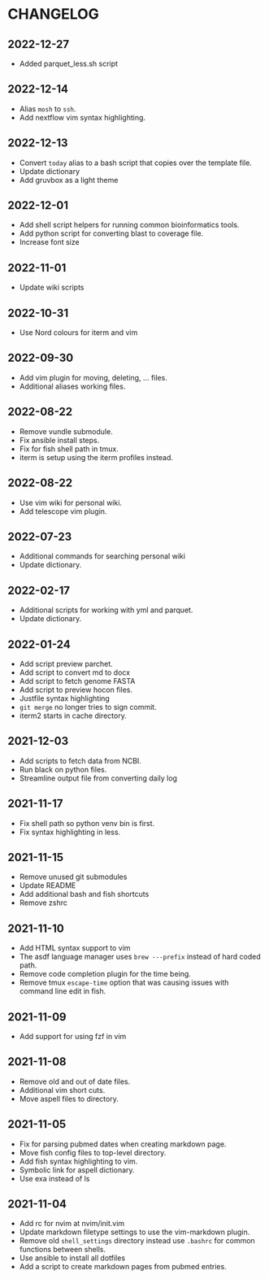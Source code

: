 # CHANGELOG

## 2022-12-27

- Added parquet_less.sh script

## 2022-12-14

- Alias `mosh` to `ssh`.
- Add nextflow vim syntax highlighting.

## 2022-12-13

- Convert `today` alias to a bash script that copies over the template file.
- Update dictionary
- Add gruvbox as a light theme

## 2022-12-01

- Add shell script helpers for running common bioinformatics tools.
- Add python script for converting blast to coverage file.
- Increase font size

## 2022-11-01

- Update wiki scripts

## 2022-10-31

- Use Nord colours for iterm and vim

## 2022-09-30

- Add vim plugin for moving, deleting, ... files.
- Additional aliases working files.

## 2022-08-22

- Remove vundle submodule.
- Fix ansible install steps.
- Fix for fish shell path in tmux.
- iterm is setup using the iterm profiles instead.

## 2022-08-22

- Use vim wiki for personal wiki.
- Add telescope vim plugin.

## 2022-07-23

- Additional commands for searching personal wiki
- Update dictionary.

## 2022-02-17

- Additional scripts for working with yml and parquet.
- Update dictionary.

## 2022-01-24

- Add script preview parchet.
- Add script to convert md to docx
- Add script to fetch genome FASTA
- Add script to preview hocon files.
- Justfile syntax highlighting
- `git merge` no longer tries to sign commit.
- iterm2 starts in cache directory.

## 2021-12-03

- Add scripts to fetch data from NCBI.
- Run black on python files.
- Streamline output file from converting daily log

## 2021-11-17

- Fix shell path so python venv bin is first.
- Fix syntax highlighting in less.

## 2021-11-15

- Remove unused git submodules
- Update README
- Add additional bash and fish shortcuts
- Remove zshrc

## 2021-11-10

- Add HTML syntax support to vim
- The asdf language manager uses `brew ---prefix` instead of hard coded path.
- Remove code completion plugin for the time being.
- Remove tmux `escape-time` option that was causing issues with command line
  edit in fish.

## 2021-11-09

- Add support for using fzf in vim

## 2021-11-08

- Remove old and out of date files.
- Additional vim short cuts.
- Move aspell files to directory.

## 2021-11-05

- Fix for parsing pubmed dates when creating markdown page.
- Move fish config files to top-level directory.
- Add fish syntax highlighting to vim.
- Symbolic link for aspell dictionary.
- Use exa instead of ls

## 2021-11-04

- Add rc for nvim at nvim/init.vim
- Update markdown filetype settings to use the vim-markdown plugin.
- Remove old `shell_settings` directory instead use `.bashrc` for common functions
  between shells.
- Use ansible to install all dotfiles
- Add a script to create markdown pages from pubmed entries.
